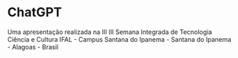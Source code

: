 # ChatGPT
Uma apresentação realizada na III III Semana Integrada de Tecnologia Ciência e Cultura IFAL - Campus Santana do Ipanema - Santana do Ipanema - Alagoas - Brasil
